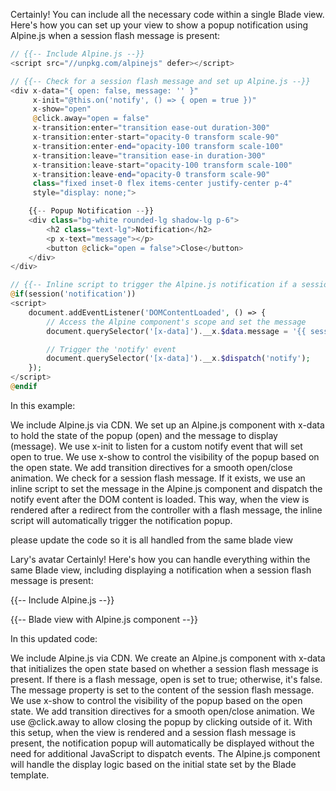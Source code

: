Certainly! You can include all the necessary code within a single Blade view. Here's how you can set up your view to show a popup notification using Alpine.js when a session flash message is present:
```php +torchlight-php
// {{-- Include Alpine.js --}}
<script src="//unpkg.com/alpinejs" defer></script>

// {{-- Check for a session flash message and set up Alpine.js --}}
<div x-data="{ open: false, message: '' }"
     x-init="@this.on('notify', () => { open = true })"
     x-show="open"
     @click.away="open = false"
     x-transition:enter="transition ease-out duration-300"
     x-transition:enter-start="opacity-0 transform scale-90"
     x-transition:enter-end="opacity-100 transform scale-100"
     x-transition:leave="transition ease-in duration-300"
     x-transition:leave-start="opacity-100 transform scale-100"
     x-transition:leave-end="opacity-0 transform scale-90"
     class="fixed inset-0 flex items-center justify-center p-4"
     style="display: none;">

    {{-- Popup Notification --}}
    <div class="bg-white rounded-lg shadow-lg p-6">
        <h2 class="text-lg">Notification</h2>
        <p x-text="message"></p>
        <button @click="open = false">Close</button>
    </div>
</div>

// {{-- Inline script to trigger the Alpine.js notification if a session message exists --}}
@if(session('notification'))
<script>
    document.addEventListener('DOMContentLoaded', () => {
        // Access the Alpine component's scope and set the message
        document.querySelector('[x-data]').__x.$data.message = '{{ session('notification') }}';

        // Trigger the 'notify' event
        document.querySelector('[x-data]').__x.$dispatch('notify');
    });
</script>
@endif
```

In this example:

We include Alpine.js via CDN.
We set up an Alpine.js component with x-data to hold the state of the popup (open) and the message to display (message).
We use x-init to listen for a custom notify event that will set open to true.
We use x-show to control the visibility of the popup based on the open state.
We add transition directives for a smooth open/close animation.
We check for a session flash message. If it exists, we use an inline script to set the message in the Alpine.js component and dispatch the notify event after the DOM content is loaded.
This way, when the view is rendered after a redirect from the controller with a flash message, the inline script will automatically trigger the notification popup.

please update the code so it is all handled from the same blade view

Lary's avatar
Certainly! Here's how you can handle everything within the same Blade view, including displaying a notification when a session flash message is present:

{{-- Include Alpine.js --}}
<script src="//unpkg.com/alpinejs" defer></script>

{{-- Blade view with Alpine.js component --}}
<div x-data="{ open: @if(session('notification')) true @else false @endif, message: '{{ session('notification') }}' }"
     x-show="open"
     @click.away="open = false"
     x-transition:enter="transition ease-out duration-300"
     x-transition:enter-start="opacity-0 transform scale-90"
     x-transition:enter-end="opacity-100 transform scale-100"
     x-transition:leave="transition ease-in duration-300"
     x-transition:leave-start="opacity-100 transform scale-100"
     x-transition:leave-end="opacity-0 transform scale-90"
     class="fixed inset-0 flex items-center justify-center p-4"
     style="display: none;">

    {{-- Popup Notification --}}
    <div class="bg-white rounded-lg shadow-lg p-6">
        <h2 class="text-lg">Notification</h2>
        <p x-text="message"></p>
        <button @click="open = false">Close</button>
    </div>
</div>
In this updated code:

We include Alpine.js via CDN.
We create an Alpine.js component with x-data that initializes the open state based on whether a session flash message is present. If there is a flash message, open is set to true; otherwise, it's false.
The message property is set to the content of the session flash message.
We use x-show to control the visibility of the popup based on the open state.
We add transition directives for a smooth open/close animation.
We use @click.away to allow closing the popup by clicking outside of it.
With this setup, when the view is rendered and a session flash message is present, the notification popup will automatically be displayed without the need for additional JavaScript to dispatch events. The Alpine.js component will handle the display logic based on the initial state set by the Blade template.
